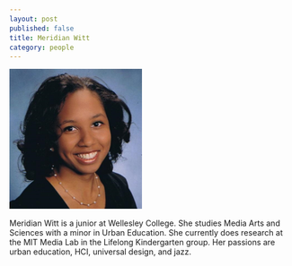 ```yaml
---
layout: post
published: false
title: Meridian Witt
category: people
---
```


<img src="assets/meridianwitt.jpg" height="250" float="left"> 

<p>Meridian Witt is a junior at Wellesley College. She studies Media Arts and Sciences with a minor in Urban Education. She currently does research at the MIT Media Lab in the Lifelong Kindergarten group. Her passions are urban education, HCI, universal design, and jazz.</p>
